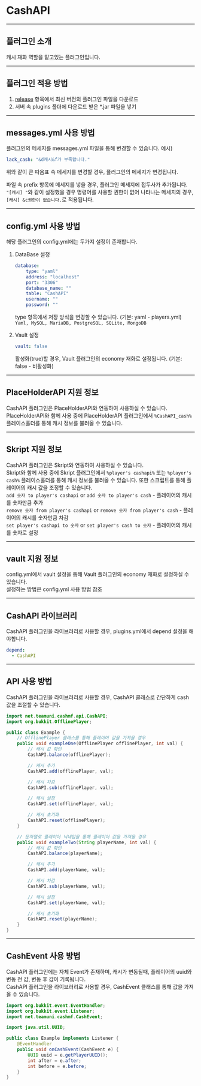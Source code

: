 CashAPI
=======
----
플러그인 소개
-----------
캐시 재화 역할을 맡고있는 플러그인입니다.

----
플러그인 적용 방법
-----------

1. [release](https://github.com/MineFactory-Resource/CashAPI/releases) 항목에서 최신 버전의 플러그인 파일을 다운로드
2. 서버 속 plugins 폴더에 다운로드 받은 *.jar 파일을 넣기

----
messages.yml 사용 방법
-----------
플러그인의 메세지를 messages.yml 파일을 통해 변경할 수 있습니다.
예시)

```yaml
lack_cash: "&d캐시&f가 부족합니다."
```

위와 같이 큰 따옴표 속 메세지를 변경할 경우, 플러그인의 메세지가 변경됩니다.

파일 속 prefix 항목에 메세지를 넣을 경우, 플러그인 메세지에 접두사가 추가됩니다.  
`"[캐시] "`와 같이 설정했을 경우 명령어를 사용할 권한이 없어 나타나는 메세지의 경우,
`[캐시] &c권한이 없습니다.`로 적용됩니다.

----
config.yml 사용 방법
-----------
해당 플러그인의 config.yml에는 두가지 설정이 존재합니다.

1. DataBase 설정
    ```yaml
    database:
        type: "yaml"
        address: "localhost"
        port: "3306"
        database_name: ""
        table: "CashAPI"
        username: ""
        password: ""
    ```
   type 항목에서 저장 방식을 변경할 수 있습니다. (기본: yaml - players.yml)  
   `Yaml, MySQL, MariaDB, PostgreSQL, SQLite, MongoDB`


2. Vault 설정
    ```yaml
    vault: false
    ```
   활성화(true)할 경우, Vault 플러그인의 economy 재화로 설정됩니다. (기본: false - 비활성화)

----
PlaceHolderAPI 지원 정보
-----------
CashAPI 플러그인은 PlaceHolderAPI와 연동하여 사용하실 수 있습니다.  
PlaceHolderAPI와 함께 사용 중에 PlaceHolderAPI 플러그인에서 `%CashAPI_cash%` 플레이스홀더를 통해 캐시 정보를 불러올 수 있습니다.

----
Skript 지원 정보
-----------
CashAPI 플러그인은 Skript와 연동하여 사용하실 수 있습니다.   
Skript와 함께 사용 중에 Skript 플러그인에서 `%player's cashapi%` 또는 `%player's cash%` 플레이스홀더를 통해 캐시 정보를 불러올 수 있습니다.
또한 스크립트를 통해 플레이어의 캐시 값을 조정할 수 있습니다.  
`add 숫자 to player's cashapi` or `add 숫자 to player's cash` - 플레이어의 캐시를 숫자만큼 추가  
`remove 숫자 from player's cashapi` or `remove 숫자 from player's cash` - 플레이어의 캐시를 숫자만큼 차감  
`set player's cashapi to 숫자` or `set player's cash to 숫자` - 플레이어의 캐시를 숫자로 설정


----
vault 지원 정보
-----------
config.yml에서 vault 설정을 통해 Vault 플러그인의 economy 재화로 설정하실 수 있습니다.  
설정하는 방법은 config.yml 사용 방법 참조

----
CashAPI 라이브러리
-----------
CashAPI 플러그인을 라이브러리로 사용할 경우, plugins.yml에서 depend 설정을 해야합니다.

```yaml
depend:
  - CashAPI
```

----
API 사용 방법
-----------
CashAPI 플러그인을 라이브러리로 사용할 경우, CashAPI 클래스로 간단하게 cash 값을 조절할 수 있습니다.

```java
import net.teamuni.cashmf.api.CashAPI;
import org.bukkit.OfflinePlayer;

public class Example {
    // OfflinePlayer 클래스를 통해 플레이어 값을 가져올 경우
    public void exampleOne(OfflinePlayer offlinePlayer, int val) {
        // 캐시 값 확인
        CashAPI.balance(offlinePlayer);

        // 캐시 추가
        CashAPI.add(offlinePlayer, val);

        // 캐시 차감
        CashAPI.sub(offlinePlayer, val);

        // 캐시 설정
        CashAPI.set(offlinePlayer, val);

        // 캐시 초기화
        CashAPI.reset(offlinePlayer);
    }

    // 문자열로 플레이어 닉네임을 통해 플레이어 값을 가져올 경우
    public void exampleTwo(String playerName, int val) {
        // 캐시 값 확인
        CashAPI.balance(playerName);

        // 캐시 추가
        CashAPI.add(playerName, val);

        // 캐시 차감
        CashAPI.sub(playerName, val);

        // 캐시 설정
        CashAPI.set(playerName, val);

        // 캐시 초기화
        CashAPI.reset(playerName);
    }
}
```

----
CashEvent 사용 방법
-----------
CashAPI 플러그인에는 자체 Event가 존재하며, 캐시가 변동될때, 플레이어의 uuid와 변동 전 값, 변동 후 값이 기록됩니다.  
CashAPI 플러그인을 라이브러리로 사용할 경우, CashEvent 클래스를 통해 값을 가져올 수 있습니다.

```java
import org.bukkit.event.EventHandler;
import org.bukkit.event.Listener;
import net.teamuni.cashmf.CashEvent;

import java.util.UUID;

public class Example implements Listener {
    @EventHandler
    public void onCashEvent(CashEvent e) {
        UUID uuid = e.getPlayerUUID();
        int after = e.after;
        int before = e.before;
    }
}
```